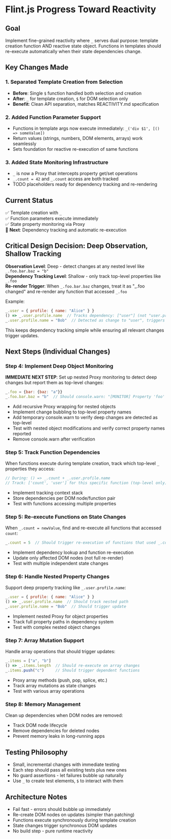 # Flint.js Progress Toward Reactivity

## Goal
Implement fine-grained reactivity where `_` serves dual purpose: template creation function AND reactive state object. Functions in templates should re-execute automatically when their state dependencies change.

## Key Changes Made

### 1. Separated Template Creation from Selection
- **Before**: Single `$` function handled both selection and creation
- **After**: `_` for template creation, `$` for DOM selection only
- **Benefit**: Clean API separation, matches REACTIVITY.md specification

### 2. Added Function Parameter Support  
- Functions in template args now execute immediately: `_('div $1', [() => someValue])`
- Return values (strings, numbers, DOM elements, arrays) work seamlessly
- Sets foundation for reactive re-execution of same functions

### 3. Added State Monitoring Infrastructure
- `_` is now a Proxy that intercepts property get/set operations
- `_.count = 42` and `_.count` access are both tracked
- TODO placeholders ready for dependency tracking and re-rendering

## Current Status
✅ Template creation with `_`  
✅ Function parameters execute immediately  
✅ State property monitoring via Proxy  
🔄 **Next**: Dependency tracking and automatic re-execution

## Critical Design Decision: Deep Observation, Shallow Tracking

**Observation Level**: Deep - detect changes at any nested level like `_.foo.bar.baz = "b"`  
**Dependency Tracking Level**: Shallow - only track top-level properties like `_.foo`  
**Re-render Trigger**: When `_.foo.bar.baz` changes, treat it as "_.foo changed" and re-render any function that accessed `_.foo`

Example:
```javascript
_.user = { profile: { name: "Alice" } }
() => _.user.profile.name  // Tracks dependency: ["user"] (not "user.profile.name")
_.user.profile.name = "Bob"  // Detected as change to "user", triggers re-render
```

This keeps dependency tracking simple while ensuring all relevant changes trigger updates.

## Next Steps (Individual Changes)

### Step 4: Implement Deep Object Monitoring  
**IMMEDIATE NEXT STEP**: Set up nested Proxy monitoring to detect deep changes but report them as top-level changes:
```javascript
_.foo = {bar: {baz: "a"}}
_.foo.bar.baz = "b"  // Should console.warn: "[MONITOR] Property 'foo' changed"
```
- Add recursive Proxy wrapping for nested objects
- Implement change bubbling to top-level property names
- Add temporary console.warn to verify deep changes are detected as top-level
- Test with nested object modifications and verify correct property names reported
- Remove console.warn after verification

### Step 5: Track Function Dependencies
When functions execute during template creation, track which top-level `_` properties they access:
```javascript
// During: () => _.count + _.user.profile.name
// Track: ['count', 'user'] for this specific function (top-level only)
```
- Implement tracking context stack
- Store dependencies per DOM node/function pair
- Test with functions accessing multiple properties

### Step 5: Re-execute Functions on State Changes
When `_.count = newValue`, find and re-execute all functions that accessed `count`:
```javascript
_.count = 5  // Should trigger re-execution of functions that used _.count
```
- Implement dependency lookup and function re-execution
- Update only affected DOM nodes (not full re-render)
- Test with multiple independent state changes

### Step 6: Handle Nested Property Changes
Support deep property tracking like `_.user.profile.name`:
```javascript
_.user = { profile: { name: "Alice" } }
() => _.user.profile.name  // Should track nested path
_.user.profile.name = "Bob"  // Should trigger update
```
- Implement nested Proxy for object properties
- Track full property paths in dependency system
- Test with complex nested object changes

### Step 7: Array Mutation Support
Handle array operations that should trigger updates:
```javascript
_.items = ["a", "b"]
() => _.items.length  // Should re-execute on array changes
_.items.push("c")     // Should trigger dependent functions
```
- Proxy array methods (push, pop, splice, etc.)
- Track array mutations as state changes
- Test with various array operations

### Step 8: Memory Management
Clean up dependencies when DOM nodes are removed:
- Track DOM node lifecycle
- Remove dependencies for deleted nodes
- Prevent memory leaks in long-running apps

## Testing Philosophy
- Small, incremental changes with immediate testing
- Each step should pass all existing tests plus new ones
- No guard assertions - let failures bubble up naturally
- Use `_` to create test elements, `$` to interact with them

## Architecture Notes
- Fail fast - errors should bubble up immediately
- Re-create DOM nodes on updates (simpler than patching)
- Functions execute synchronously during template creation
- State changes trigger synchronous DOM updates
- No build step - pure runtime reactivity